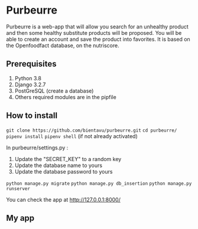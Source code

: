 # Purbeurre

Purbeurre is a web-app that will allow you search for an unhealthy product and then some healthy substitute products will be proposed.
You will be able to create an account and save the product into favorites.
It is based on the Openfoodfact database, on the nutriscore.

## **Prerequisites**
1. Python 3.8
2. Django 3.2.7
3. PostGreSQL (create a database)
4. Others required modules are in the pipfile

## **How to install**
`git clone https://github.com/bientavu/purbeurre.git`
`cd purbeurre/`
`pipenv install`
`pipenv shell` (if not already activated)

In purbeurre/settings.py :
1. Update the "SECRET_KEY" to a random key
2. Update the database name to yours
3. Update the database password to yours

`python manage.py migrate`
`python manage.py db_insertion`
`python manage.py runserver`

You can check the app at http://127.0.0.1:8000/

## **My app**
